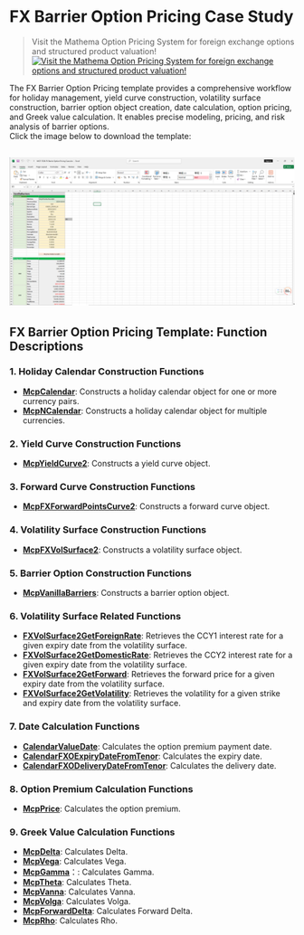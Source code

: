 # **FX Barrier Option Pricing Case Study**


> Visit the Mathema Option Pricing System for foreign exchange options and structured product valuation!
[![Visit the Mathema Option Pricing System for foreign exchange options and structured product valuation!](../pic/mathema.png)](https://fxo.mathema.com.cn)

The FX Barrier Option Pricing template provides a comprehensive workflow for holiday management, yield curve construction, volatility surface construction, barrier option object creation, date calculation, option pricing, and Greek value calculation. It enables precise modeling, pricing, and risk analysis of barrier options.  
Click the image below to download the template:

[![MCP-TC08-FX Barrier Option Pricing Case](./pic/tc08.png)](./MCP-TC08-FXBarrierOptionPricingCase.xlsx)
---

## **FX Barrier Option Pricing Template: Function Descriptions**

### **1. Holiday Calendar Construction Functions**
   - **[McpCalendar](/latest/api/calendar.html#excel-mcpcalendar-code-dates)**: Constructs a holiday calendar object for one or more currency pairs.
   - **[McpNCalendar](/latest/api/calendar.html#excel-mcpncalendar-ccys-holidays)**: Constructs a holiday calendar object for multiple currencies.

### **2. Yield Curve Construction Functions**
   - **[McpYieldCurve2](/latest/api/yieldcurve.html#excel-mcpyieldcurve2-args1-args2-args3-args4-args5-fmt-vp-hd)**: Constructs a yield curve object.

### **3. Forward Curve Construction Functions**
   - **[McpFXForwardPointsCurve2](/latest/api/fxforwardratecurve.html#excel-mcpfxforwardpointscurve2-args1-args2-args3-args4-args5-fmt-vp)**: Constructs a forward curve object.

### **4. Volatility Surface Construction Functions**
   - **[McpFXVolSurface2](/latest/api/fxvolsurface.html#excel-mcpfxvolsurface2-args1-args2-args3-args4-args5-fmt-vp)**: Constructs a volatility surface object.

### **5. Barrier Option Construction Functions**
   - **[McpVanillaBarriers](/latest/api/vanillabarrier.html#excel-mcpvanillabarriers-args1-args2-args3-args4-args5-fmt-vp)**: Constructs a barrier option object.

### **6. Volatility Surface Related Functions**
   - **[FXVolSurface2GetForeignRate](/latest/api/fxvolsurface.html#excel-fxvolsurface2getforeignrate-vs-expiryordeliverydate-isdeliverydate-bidmidask)**: Retrieves the CCY1 interest rate for a given expiry date from the volatility surface.
   - **[FXVolSurface2GetDomesticRate](/latest/api/fxvolsurface.html#excel-fxvolsurface2getdomesticrate-vs-expiryordeliverydate-isdeliverydate-bidmidask)**: Retrieves the CCY2 interest rate for a given expiry date from the volatility surface.
   - **[FXVolSurface2GetForward](/latest/api/fxvolsurface.html#excel-fxvolsurface2getforward-vs-expiryordeliverydate-isdeliverydate-bidmidask)**: Retrieves the forward price for a given expiry date from the volatility surface.
   - **[FXVolSurface2GetVolatility](/latest/api/fxvolsurface.html#excel-fxvolsurface2getvolatility-vs-strike-expirydate-bidmidask-midforward-0-0-bidinputdeltavolpair-askinputdeltavolpair)**: Retrieves the volatility for a given strike and expiry date from the volatility surface.

### **7. Date Calculation Functions**
   - **[CalendarValueDate](/latest/api/calendar.html#excel-calendarvaluedate-cal-date-isfollowing-true-calendarcodes)**: Calculates the option premium payment date.
   - **[CalendarFXOExpiryDateFromTenor](/latest/api/calendar.html#excel-calendarfxoexpirydatefromtenor-cal-referencedate-tenor-spotdate-calendarcodes)**: Calculates the expiry date.
   - **[CalendarFXODeliveryDateFromTenor](/latest/api/calendar.html#excel-calendarfxodeliverydatefromtenor-cal-referencedate-tenor-spotdate-calendarcodes)**: Calculates the delivery date.

### **8. Option Premium Calculation Functions**
   - **[McpPrice](/latest/api/vanillabarrier.html#excel-mcpprice-obj-isamount)**: Calculates the option premium.

### **9. Greek Value Calculation Functions**
   - **[McpDelta](/latest/api/vanillabarrier.html#excel-mcpdelta-obj-isccy2-false-isamount-true-pricingmethod-1-isclosedformmethod-true)**: Calculates Delta.
   - **[McpVega](/latest/api/vanillabarrier.html#excel-mcpvega-obj-isccy2-false-isamount-true-pricingmethod-1-isclosedformmethod-true)**: Calculates Vega.
   - **[McpGamma](/latest/api/vanillabarrier.html#excel-mcpgamma-obj-isccy2-false-isamount-true-pricingmethod-1-isclosedformmethod-true)**：: Calculates Gamma.
   - **[McpTheta](/latest/api/vanillabarrier.html#excel-mcptheta-obj-isccy2-false-isamount-true-pricingmethod-1-isclosedformmethod-true)**: Calculates Theta.
   - **[McpVanna](/latest/api/vanillabarrier.html#excel-mcpvanna-obj-isccy2-false-isamount-true-pricingmethod-1-isclosedformmethod-true)**: Calculates Vanna.
   - **[McpVolga](/latest/api/vanillabarrier.html#excel-mcpvolga-obj-isccy2-false-isamount-true-pricingmethod-1-isclosedformmethod-true)**: Calculates Volga.
   - **[McpForwardDelta](/latest/api/vanillabarrier.html#excel-mcpforwarddelta-obj-isccy2-false-isamount-true-pricingmethod-1-isclosedformmethod-true)**: Calculates Forward Delta.
   - **[McpRho](/latest/api/vanillabarrier.html#excel-mcprho-obj-isccy2-false-isamount-true-pricingmethod-1-isclosedformmethod-true)**: Calculates Rho.
